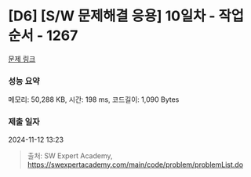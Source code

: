 # [D6] [S/W 문제해결 응용] 10일차 - 작업순서 - 1267 

[문제 링크](https://swexpertacademy.com/main/code/problem/problemDetail.do?contestProbId=AV18TrIqIwUCFAZN) 

### 성능 요약

메모리: 50,288 KB, 시간: 198 ms, 코드길이: 1,090 Bytes

### 제출 일자

2024-11-12 13:23



> 출처: SW Expert Academy, https://swexpertacademy.com/main/code/problem/problemList.do